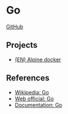# Go

[GitHub](https://github.com/moixllik/studio/tree/main/go)

## Projects

* [(EN) Alpine docker](./alpine/)

## References

* [Wikipedia: Go](https://en.wikipedia.org/wiki/Go_(programming_language))
* [Web official: Go](https://go.dev/)
* [Documentation: Go](https://go.dev/doc/)
